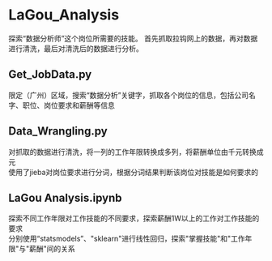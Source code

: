 # LaGou_Analysis
探索“数据分析师”这个岗位所需要的技能。
首先抓取拉钩网上的数据，再对数据进行清洗，最后对清洗后的数据进行分析。

## Get_JobData.py
限定（广州）区域，搜索“数据分析”关键字，抓取各个岗位的信息，包括公司名字、职位、岗位要求和薪酬等信息

## Data_Wrangling.py
对抓取的数据进行清洗，将一列的工作年限转换成多列，将薪酬单位由千元转换成元    
使用了jieba对岗位要求进行分词，根据分词结果判断该岗位对技能是如何要求的

## LaGou Analysis.ipynb
探索不同工作年限对工作技能的不同要求，探索薪酬1W以上的工作对工作技能的要求    
分别使用“statsmodels”、"sklearn"进行线性回归，探索"掌握技能"和"工作年限"与"薪酬"间的关系